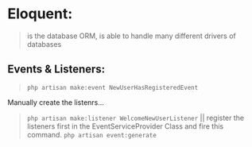 # Eloquent: 
> is the database ORM, is able to handle many different drivers of databases  

## Events & Listeners:

> `php artisan make:event NewUserHasRegisteredEvent`

Manually create the listenrs...
> `php artisan make:listener WelcomeNewUserListener`
|| register the listeners first in the EventServiceProvider Class and fire this command.
> `php artisan event:generate`